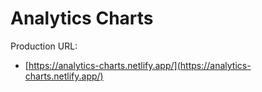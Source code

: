 # Analytics Charts

Production URL:

- [https://analytics-charts.netlify.app/](https://analytics-charts.netlify.app/)



